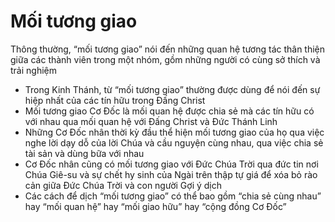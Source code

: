 # Mối tương giao

Thông thường, “mối tương giao” nói đến những quan hệ tương tác thân thiện giữa các thành viên trong một nhóm, gồm những người có cùng sở thích và trải nghiệm
- Trong Kinh Thánh, từ “mối tương giao” thường được dùng để nói đến sự hiệp nhất của các tín hữu trong Đấng Christ
- Mối tương giao Cơ Đốc là mối quan hệ được chia sẻ mà các tín hữu có với nhau qua mối quan hệ với Đấng Christ và Đức Thánh Linh
- Những Cơ Đốc nhân thời kỳ đầu thể hiện mối tương giao của họ qua việc nghe lời dạy dỗ của lời Chúa và cầu nguyện cùng nhau, qua việc chia sẻ tài sản và dùng bữa với nhau
- Cơ Đốc nhân cũng có mối tương giao với Đức Chúa Trời qua đức tin nơi Chúa Giê-su và sự chết hy sinh của Ngài trên thập tự giá để xóa bỏ rào cản giữa Đức Chúa Trời và con người 
Gợi ý dịch
- Các cách để dịch “mối tương giao” có thể bao gồm “chia sẻ cùng nhau” hay “mối quan hệ” hay “mối giao hữu” hay “cộng đồng Cơ Đốc”

